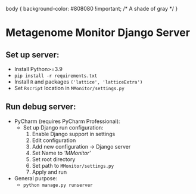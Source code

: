 body {
    background-color: #808080 !important;   /* A shade of gray */
}
# Metagenome Monitor Django Server

## Set up server:

- Install Python>=3.9 
- `pip install -r requirements.txt`
- Install `R` and packages `('lattice', 'latticeExtra')`
- Set `Rscript` location in `MMonitor/settings.py`

## Run debug server:

- PyCharm (requires PyCharm Professional):
  - Set up Django run configuration:
    1. Enable Django support in settings
    2. Edit configuration
    3. Add new configuration -> Django server
    4. Set Name to _'MMonitor'_
    5. Set root directory
    6. Set path to `MMonitor/settings.py`
    7. Apply and run
- General purpose:
  - `python manage.py runserver`
